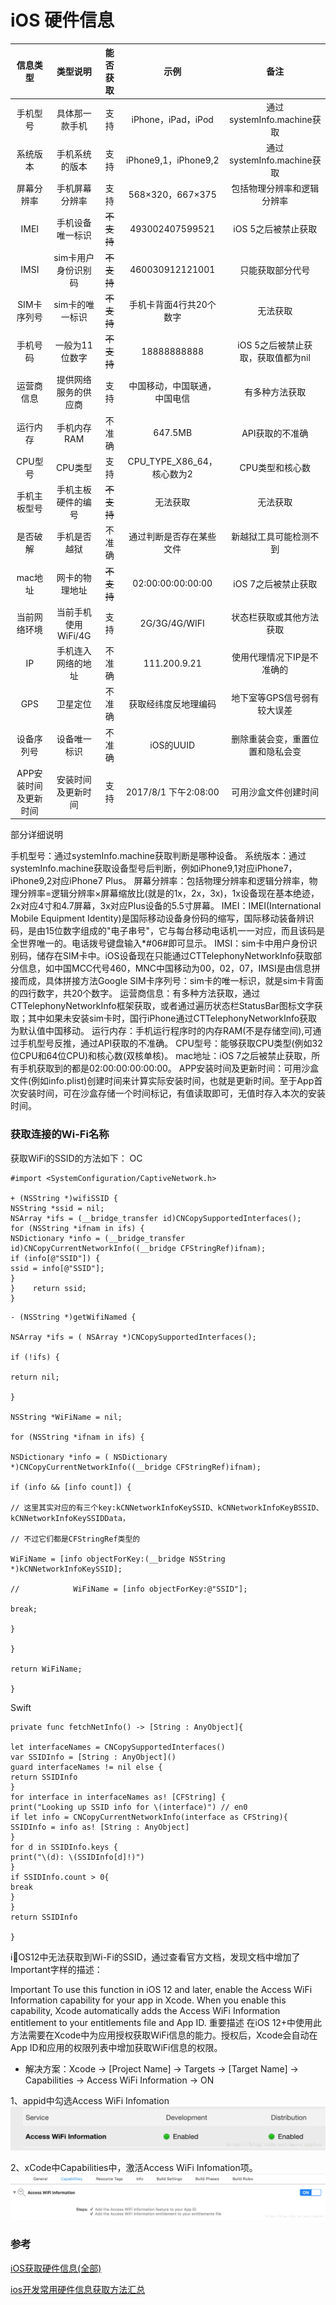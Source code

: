 #  iOS 硬件信息


|信息类型|类型说明|能否获取|示例|备注|
|:---:|:---:|:---:|:---:|:---:|
|手机型号|具体那一款手机|支持|iPhone，iPad，iPod|通过systemInfo.machine获取|
|系统版本|手机系统的版本|支持|iPhone9,1，iPhone9,2|通过systemInfo.machine获取|
|屏幕分辨率|手机屏幕分辨率|支持|568×320，667×375|包括物理分辨率和逻辑分辨率|
|IMEI|手机设备唯一标识|~~不支持~~|493002407599521|iOS 5之后被禁止获取|
|IMSI|sim卡用户身份识别码|~~不支持~~|460030912121001|只能获取部分代号|
|SIM卡序列号|sim卡的唯一标识|~~不支持~~|手机卡背面4行共20个数字|无法获取|
|手机号码|一般为11位数字|~~不支持~~|18888888888|iOS 5之后被禁止获取，获取值都为nil|
|运营商信息|提供网络服务的供应商|支持|中国移动，中国联通，中国电信|有多种方法获取|
|运行内存|手机内存RAM|不准确|647.5MB|API获取的不准确|
|CPU型号|CPU类型|支持|CPU_TYPE_X86_64，核心数为2|CPU类型和核心数|
|手机主板型号|手机主板硬件的编号|~~不支持~~|无法获取|无法获取|
|是否破解|手机是否越狱|不准确|通过判断是否存在某些文件|新越狱工具可能检测不到|
|mac地址|网卡的物理地址|~~不支持~~|02:00:00:00:00:00|iOS 7之后被禁止获取|
|当前网络环境|当前手机使用WiFi/4G|支持|2G/3G/4G/WIFI|状态栏获取或其他方法获取|
|IP|手机连入网络的地址|不准确|111.200.9.21|使用代理情况下IP是不准确的|
|GPS|卫星定位|不准确|获取经纬度反地理编码|地下室等GPS信号弱有较大误差|
|设备序列号|设备唯一标识|不准确|iOS的UUID|删除重装会变，重置位置和隐私会变|
|APP安装时间及更新时间|安装时间及更新时间|支持|2017/8/1 下午2:08:00|可用沙盒文件创建时间|


部分详细说明

手机型号：通过systemInfo.machine获取判断是哪种设备。
系统版本：通过systemInfo.machine获取设备型号后判断，例如iPhone9,1对应iPhone7，iPhone9,2对应iPhone7 Plus。
屏幕分辨率：包括物理分辨率和逻辑分辨率，物理分辨率=逻辑分辨率×屏幕缩放比(就是的1x，2x，3x)，1x设备现在基本绝迹，2x对应4寸和4.7屏幕，3x对应Plus设备的5.5寸屏幕。
IMEI：IMEI(International Mobile Equipment Identity)是国际移动设备身份码的缩写，国际移动装备辨识码，是由15位数字组成的"电子串号"，它与每台移动电话机一一对应，而且该码是全世界唯一的。电话拨号键盘输入*#06#即可显示。
IMSI：sim卡中用户身份识别码，储存在SIM卡中。iOS设备现在只能通过CTTelephonyNetworkInfo获取部分信息，如中国MCC代号460，MNC中国移动为00，02，07，IMSI是由信息拼接而成，具体拼接方法Google
SIM卡序列号：sim卡的唯一标识，就是sim卡背面的四行数字，共20个数字。
运营商信息：有多种方法获取，通过CTTelephonyNetworkInfo框架获取，或者通过遍历状态栏StatusBar图标文字获取；其中如果未安装sim卡时，国行iPhone通过CTTelephonyNetworkInfo获取为默认值中国移动。
运行内存：手机运行程序时的内存RAM(不是存储空间),可通过手机型号反推，通过API获取的不准确。
CPU型号：能够获取CPU类型(例如32位CPU和64位CPU)和核心数(双核单核)。
mac地址：iOS 7之后被禁止获取，所有手机获取到的都是02:00:00:00:00:00。
APP安装时间及更新时间：可用沙盒文件(例如info.plist)创建时间来计算实际安装时间，也就是更新时间。至于App首次安装时间，可在沙盒存储一个时间标记，有值读取即可，无值时存入本次的安装时间。



### 获取连接的Wi-Fi名称

获取WiFi的SSID的方法如下：
OC
```
#import <SystemConfiguration/CaptiveNetwork.h>

+ (NSString *)wifiSSID {
NSString *ssid = nil;
NSArray *ifs = (__bridge_transfer id)CNCopySupportedInterfaces();
for (NSString *ifnam in ifs) {
NSDictionary *info = (__bridge_transfer id)CNCopyCurrentNetworkInfo((__bridge CFStringRef)ifnam);
if (info[@"SSID"]) {
ssid = info[@"SSID"];
}
}    return ssid;
}
```
```
- (NSString *)getWifiNamed {

NSArray *ifs = ( NSArray *)CNCopySupportedInterfaces();

if (!ifs) {

return nil;

}

NSString *WiFiName = nil;

for (NSString *ifnam in ifs) {

NSDictionary *info = ( NSDictionary *)CNCopyCurrentNetworkInfo((__bridge CFStringRef)ifnam);

if (info && [info count]) {

// 这里其实对应的有三个key:kCNNetworkInfoKeySSID、kCNNetworkInfoKeyBSSID、kCNNetworkInfoKeySSIDData，

// 不过它们都是CFStringRef类型的

WiFiName = [info objectForKey:(__bridge NSString *)kCNNetworkInfoKeySSID];

//            WiFiName = [info objectForKey:@"SSID"];

break;

}

}

return WiFiName;

}
```
Swift
```
private func fetchNetInfo() -> [String : AnyObject]{

let interfaceNames = CNCopySupportedInterfaces()
var SSIDInfo = [String : AnyObject]()
guard interfaceNames != nil else {
return SSIDInfo
}
for interface in interfaceNames as! [CFString] {
print("Looking up SSID info for \(interface)") // en0
if let info = CNCopyCurrentNetworkInfo(interface as CFString){
SSIDInfo = info as! [String : AnyObject]
}
for d in SSIDInfo.keys {
print("\(d): \(SSIDInfo[d]!)")
}
if SSIDInfo.count > 0{
break
}
}
return SSIDInfo

}
```

iOS12中无法获取到Wi-Fi的SSID，通过查看官方文档，发现文档中增加了Important字样的描述：
>
Important
To use this function in iOS 12 and later, enable the Access WiFi Information capability for your app in Xcode. When you enable this capability, Xcode automatically adds the Access WiFi Information entitlement to your entitlements file and App ID.
重要描述
在iOS 12+中使用此方法需要在Xcode中为应用授权获取WiFi信息的能力。授权后，Xcode会自动在App ID和应用的权限列表中增加获取WiFi信息的权限。

* 解决方案：Xcode -> [Project Name] -> Targets -> [Target Name] -> Capabilities -> Access WiFi Information -> ON

1、appid中勾选Access WiFi Infomation
![AppID-AccessWiFiInfomation](../images/iOS/AppID-AccessWiFiInfomation.png "AppID-AccessWiFiInfomation")

2、xCode中Capabilities中，激活Access WiFi Infomation项。
![Xcode-AccessWiFiInfomation](../images/iOS/Xcode-AccessWiFiInfomation.png "Xcode-AccessWiFiInfomation")





### 参考
[iOS获取硬件信息(全部)](https://www.jianshu.com/p/6d85416fb494)

[ios开发常用硬件信息获取方法汇总](https://www.cnblogs.com/fantasy940155655/p/5708317.html)

